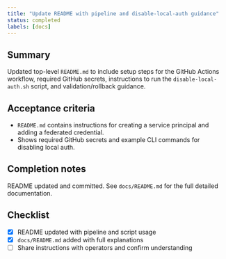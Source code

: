 ```yaml
---
title: "Update README with pipeline and disable-local-auth guidance"
status: completed
labels: [docs]
---
```


Summary
-------

Updated top-level `README.md` to include setup steps for the GitHub Actions workflow, required GitHub secrets, instructions to run the `disable-local-auth.sh` script, and validation/rollback guidance.

Acceptance criteria
-------------------
- `README.md` contains instructions for creating a service principal and adding a federated credential.
- Shows required GitHub secrets and example CLI commands for disabling local auth.

Completion notes
----------------
README updated and committed. See `docs/README.md` for the full detailed documentation.

Checklist
---------

- [x] README updated with pipeline and script usage
- [x] `docs/README.md` added with full explanations
- [ ] Share instructions with operators and confirm understanding
